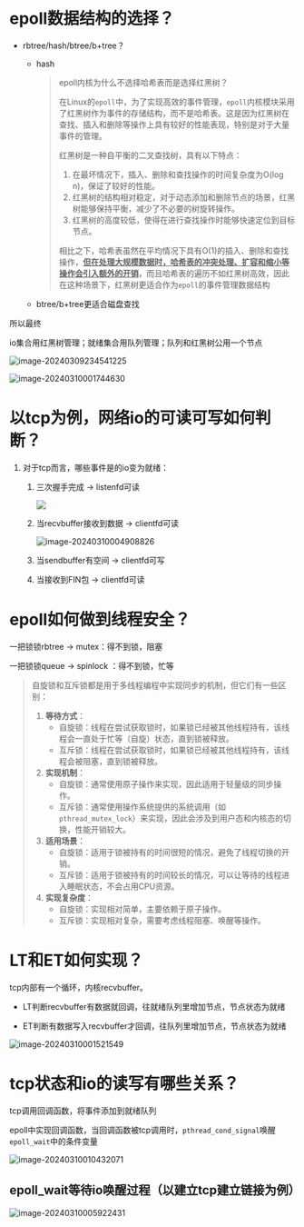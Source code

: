 # epoll数据结构的选择？

- rbtree/hash/btree/b+tree？ 
  - hash
  
    > epoll内核为什么不选择哈希表而是选择红黑树？
    >
    > 
    >
    > 在Linux的`epoll`中，为了实现高效的事件管理，`epoll`内核模块采用了红黑树作为事件的存储结构，而不是哈希表。这是因为红黑树在查找、插入和删除等操作上具有较好的性能表现，特别是对于大量事件的管理。
    >
    > 红黑树是一种自平衡的二叉查找树，具有以下特点：
    >
    > 1. 在最坏情况下，插入、删除和查找操作的时间复杂度为O(log n)，保证了较好的性能。
    > 2. 红黑树的结构相对稳定，对于动态添加和删除节点的场景，红黑树能够保持平衡，减少了不必要的树旋转操作。
    > 3. 红黑树的高度较低，使得在进行查找操作时能够快速定位到目标节点。
    >
    > 相比之下，哈希表虽然在平均情况下具有O(1)的插入、删除和查找操作，**<u>但在处理大规模数据时，哈希表的冲突处理、扩容和缩小等操作会引入额外的开销</u>**，而且哈希表的遍历不如红黑树高效，因此在这种场景下，红黑树更适合作为`epoll`的事件管理数据结构
  
  - btree/b+tree更适合磁盘查找 

所以最终

io集合用红黑树管理；就绪集合用队列管理；队列和红黑树公用一个节点 

![image-20240309234541225](https://typora-dusong.oss-cn-chengdu.aliyuncs.com/image-20240309234541225.png)

![image-20240310001744630](https://typora-dusong.oss-cn-chengdu.aliyuncs.com/image-20240310001744630.png)

# 以tcp为例，网络io的可读可写如何判断？

1. 对于tcp而言，哪些事件是的io变为就绪：

   1. 三次握手完成  ->  listenfd可读

      ![](https://typora-dusong.oss-cn-chengdu.aliyuncs.com/image-20240310004626378.png)

   2. 当recvbuffer接收到数据  ->  clientfd可读 

      ![image-20240310004908826](https://typora-dusong.oss-cn-chengdu.aliyuncs.com/image-20240310004908826.png)

   3. 当sendbuffer有空间  ->  clientfd可写

   4. 当接收到FIN包  ->  clientfd可读

# epoll如何做到线程安全？

一把锁锁rbtree -> mutex：得不到锁，阻塞

一把锁锁queue  -> spinlock  ：得不到锁，忙等

> 自旋锁和互斥锁都是用于多线程编程中实现同步的机制，但它们有一些区别：
>
> 1. **等待方式**：
>    - 自旋锁：线程在尝试获取锁时，如果锁已经被其他线程持有，该线程会一直处于忙等（自旋）状态，直到锁被释放。
>    - 互斥锁：线程在尝试获取锁时，如果锁已经被其他线程持有，该线程会被阻塞，直到锁被释放。
> 2. **实现机制**：
>    - 自旋锁：通常使用原子操作来实现，因此适用于轻量级的同步操作。
>    - 互斥锁：通常使用操作系统提供的系统调用（如`pthread_mutex_lock`）来实现，因此会涉及到用户态和内核态的切换，性能开销较大。
> 3. **适用场景**：
>    - 自旋锁：适用于锁被持有的时间很短的情况，避免了线程切换的开销。
>    - 互斥锁：适用于锁被持有的时间较长的情况，可以让等待的线程进入睡眠状态，不会占用CPU资源。
> 4. **实现复杂度**：
>    - 自旋锁：实现相对简单，主要依赖于原子操作。
>    - 互斥锁：实现相对复杂，需要考虑线程阻塞、唤醒等操作。

# LT和ET如何实现？

tcp内部有一个循环，内核recvbuffer。

- LT判断recvbuffer有数据就回调，往就绪队列里增加节点，节点状态为就绪



- ET判断有数据写入recvbuffer才回调，往队列里增加节点，节点状态为就绪

![image-20240310001521549](https://typora-dusong.oss-cn-chengdu.aliyuncs.com/image-20240310001521549.png)

# tcp状态和io的读写有哪些关系？

tcp调用回调函数，将事件添加到就绪队列

epoll中实现回调函数，当回调函数被tcp调用时，`pthread_cond_signal`唤醒`epoll_wait`中的条件变量

![image-20240310010432071](https://typora-dusong.oss-cn-chengdu.aliyuncs.com/image-20240310010432071.png)

## epoll_wait等待io唤醒过程（以建立tcp建立链接为例）

![image-20240310005922431](https://typora-dusong.oss-cn-chengdu.aliyuncs.com/image-20240310005922431.png)
